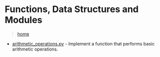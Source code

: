 # Functions, Data Structures and Modules

> [home](../README.md)

- [arithmetic_operations.py](./arithmetic_operations.py) - Implement a function that performs basic arithmetic operations.
